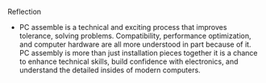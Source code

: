 Reflection
- PC assemble is a technical and exciting process that improves tolerance, solving problems. Compatibility, performance optimization, and computer hardware are all more understood in part because of it. PC assembly is more than just installation pieces together it is a chance to enhance technical skills, build confidence with electronics, and understand the detailed insides of modern computers.
